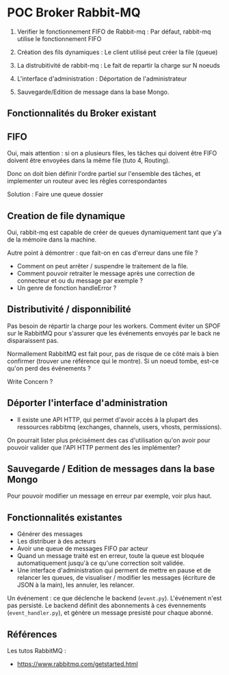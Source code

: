 # POC Broker Rabbit-MQ

1. Verifier le fonctionnement FIFO de Rabbit-mq : Par défaut, rabbit-mq utilise le fonctionnement FIFO

2. Création des fils dynamiques : Le client utilisé peut créer la file (queue)

3. La distrubitivité de rabbit-mq : Le fait de repartir la charge sur N noeuds

4. L'interface d'administration : Déportation de l'administrateur

5. Sauvegarde/Edition de message dans la base Mongo.


## Fonctionnalités du Broker existant


## FIFO

Oui, mais attention : si on a plusieurs files, les tâches qui doivent être FIFO doivent être envoyées dans la même file (tuto 4, Routing).

Donc on doit bien définir l'ordre partiel sur l'ensemble des tâches, et implementer un routeur avec les rêgles correspondantes

Solution : Faire une queue dossier

## Creation de file dynamique

Oui, rabbit-mq est capable de créer de queues dynamiquement tant que y'a de la mémoire dans la machine.

Autre point à démontrer : que fait-on en cas d'erreur dans une file ?

- Comment on peut arrêter / suspendre le traitement de la file.
- Comment pouvoir retraiter le message après une correction de connecteur et ou du message par exemple ?
- Un genre de fonction handleError ?

## Distributivité / disponnibilité

Pas besoin de répartir la charge pour les workers. Comment éviter un SPOF sur le RabbitMQ pour s'assurer que les événements envoyés par le back ne disparaissent pas.

Normallement RabbitMQ est fait pour, pas de risque de ce côté mais à bien confirmer (trouver une référence qui le montre). Si un noeud tombe, est-ce qu'on perd des événements ?

Write Concern ?


## Déporter l'interface d'administration

- Il existe une API HTTP, qui permet d'avoir accès à la plupart des ressources rabbitmq (exchanges, channels, users, vhosts, permissions).

On pourrait lister plus précisément des cas d'utilisation qu'on avoir pour pouvoir valider que l'API HTTP perment des les implémenter?


## Sauvegarde / Edition de messages dans la base Mongo

Pour pouvoir modifier un message en erreur par exemple, voir plus haut.

## Fonctionnalités existantes

- Générer des messages
- Les distribuer à des acteurs
- Avoir une queue de messages FIFO par acteur
- Quand un message traité est en erreur, toute la queue est bloquée automatiquement jusqu'à ce qu'une correction soit validée.
- Une interface d'administration qui perment de mettre en pause et de relancer les queues, de visualiser / modifier les messages (écriture de JSON à la main), les annuler, les relancer.

Un événement : ce que déclenche le backend (`event.py`). L'événement n'est pas persisté.
Le backend définit des abonnements à ces évennements (`event_handler.py`), et génère un message presisté pour chaque abonné.


## Références

Les tutos RabbitMQ :
- <https://www.rabbitmq.com/getstarted.html>
